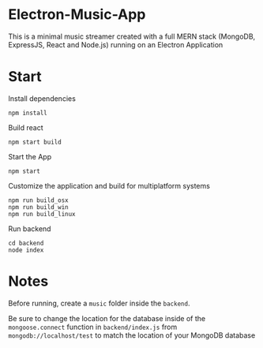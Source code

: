 # Electron-Music-App

This is a minimal music streamer created with a full MERN stack (MongoDB, ExpressJS, React and Node.js) running on an Electron Application

# Start

Install dependencies

```
npm install
```
Build react

```
npm start build
```
Start the App

```
npm start
```
Customize the application and build for multiplatform systems

```
npm run build_osx
npm run build_win
npm run build_linux
```

Run backend

```
cd backend
node index
```

# Notes

Before running, create a `music` folder inside the `backend`.

Be sure to change the location for the database inside of the `mongoose.connect` function in `backend/index.js` from `mongodb://localhost/test` to match the location of your MongoDB database
